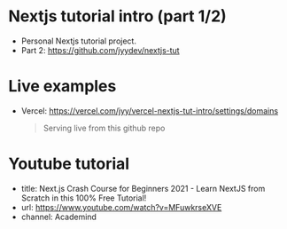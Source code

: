 # Nextjs tutorial intro (part 1/2)

- Personal Nextjs tutorial project.
- Part 2: https://github.com/jyydev/nextjs-tut

# Live examples

- Vercel: https://vercel.com/jyy/vercel-nextjs-tut-intro/settings/domains
  > Serving live from this github repo

# Youtube tutorial

- title: Next.js Crash Course for Beginners 2021 - Learn NextJS from Scratch in this 100% Free Tutorial!
- url: https://www.youtube.com/watch?v=MFuwkrseXVE
- channel: Academind
